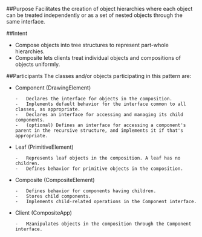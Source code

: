 ##Purpose
Facilitates the creation of object hierarchies where each object can be treated independently or as a set of nested objects through the same interface.

##Intent
+	Compose objects into tree structures to represent part-whole hierarchies.
+	Composite lets clients treat individual objects and compositions of objects uniformly.

##Participants
The classes and/or objects participating in this pattern are:

+	Component   (DrawingElement)

		-	Declares the interface for objects in the composition.
		-	Implements default behavior for the interface common to all classes, as appropriate.
		-	Declares an interface for accessing and managing its child components.
		-	(optional) Defines an interface for accessing a component's parent in the recursive structure, and implements it if that's appropriate.
+	Leaf   (PrimitiveElement)

		-	Represents leaf objects in the composition. A leaf has no children.
		-	Defines behavior for primitive objects in the composition.
+	Composite   (CompositeElement)

		-	Defines behavior for components having children.
		-	Stores child components.
		-	Implements child-related operations in the Component interface.
+	Client  (CompositeApp)

		-	Mzanipulates objects in the composition through the Component interface.